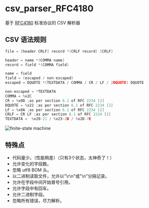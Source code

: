 csv_parser_RFC4180
==================

基于 [RFC4180](http://www.rfc-editor.org/rfc/rfc4180.txt) 标准协议的 CSV 解析器

CSV 语法规则
------------

``` c++
file = [header CRLF] record *(CRLF record) [CRLF]

header = name *(COMMA name)
record = field *(COMMA field)

name = field
field = (escaped / non-escaped)
escaped = DQUOTE *(TEXTDATA / COMMA / CR / LF / 2DQUOTE) DQUOTE

non-escaped = *TEXTDATA
COMMA = %x2C
CR = %x0D ;as per section 6.1 of RFC 2234 [2]
DQUOTE = %x22 ;as per section 6.1 of RFC 2234 [2]
LF = %x0A ;as per section 6.1 of RFC 2234 [2]
CRLF = CR LF ;as per section 6.1 of RFC 2234 [2]
TEXTDATA =  %x20-21 / %x23-2B / %x2D-7E
```

![finite-state machine](doc/csv_finite_state_machine.png)

特殊点
--------
* 代码量少。（性能稍差）（只有3个状态，太神奇了！）
* 允许变化的字段数。
* 忽略 utf8 BOM 头。
* 以二进制读取文件，允许以"\r\n"或"\n"分隔记录。
* 允许在字段中间开始冒号引用。
* 允许字段中有回车。
* 允许二进制字段。
* 忽略所有错误，尽力解析。
